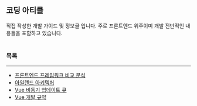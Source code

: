 ## 코딩 아티클

직접 작성한 개발 가이드 및 정보글 입니다.
주로 프론트엔드 위주이며 개발 전반적인 내용들을 포함하고 있습니다. 
<br><br>

### 목록
* * *
- [프론트엔드 프레임워크 비교 분석](https://github.com/BardsTale/codingArticle/blob/main/%ED%94%84%EB%A1%A0%ED%8A%B8%EC%97%94%EB%93%9C%20%ED%94%84%EB%A0%88%EC%9E%84%EC%9B%8C%ED%81%AC%20%EB%B9%84%EA%B5%90%EB%B6%84%EC%84%9D.pdf)
- [아일랜드 아키텍처](https://github.com/BardsTale/codingArticle/blob/main/%EC%95%84%EC%9D%BC%EB%9E%9C%EB%93%9C%EC%95%84%ED%82%A4%ED%85%8D%EC%B2%98.pdf)
- [Vue 비동기 업데이트 큐](https://github.com/BardsTale/codingArticle/blob/main/Vue%20%EB%B9%84%EB%8F%99%EA%B8%B0%20%EC%97%85%EB%8D%B0%EC%9D%B4%ED%8A%B8%20%ED%81%90.md)
- [Vue 개발 규약](https://github.com/BardsTale/codingArticle/blob/main/Vue%20%EA%B0%9C%EB%B0%9C%EA%B7%9C%EC%95%BD.md)
